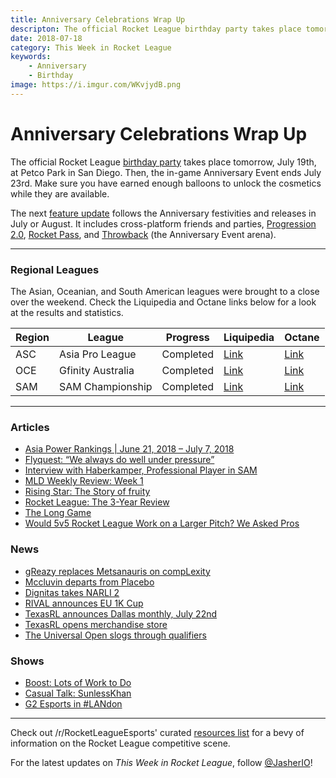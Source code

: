 ```yaml
---
title: Anniversary Celebrations Wrap Up
descripton: The official Rocket League birthday party takes place tomorrow, July 19th, at Petco Park in San Diego.
date: 2018-07-18
category: This Week in Rocket League
keywords:
    - Anniversary
    - Birthday
image: https://i.imgur.com/WKvjydB.png
---
```


# Anniversary Celebrations Wrap Up

The official Rocket League [birthday party](http://www.rocketleague.com/news/rocket-league-third-birthday-party/) takes place tomorrow, July 19th, at Petco Park in San Diego. Then, the in-game Anniversary Event ends July 23rd. Make sure you have earned enough balloons to unlock the cosmetics while they are available.

The next [feature update](https://www.rocketleague.com/news/rocket-league-roadmap-summer-2018/) follows the Anniversary festivities and releases in July or August. It includes cross-platform friends and parties, [Progression 2.0](https://www.rocketleague.com/news/incoming-changes-to-xp-and-level-progression/), [Rocket Pass](https://www.rocketleague.com/news/rocket-pass-a-closer-look/), and [Throwback](https://twitter.com/RocketLeague/status/1016392258201870336) (the Anniversary Event arena).

---

### Regional Leagues

The Asian, Oceanian, and South American leagues were brought to a close over the weekend. Check the Liquipedia and Octane links below for a look at the results and statistics.

| Region | League            | Progress  | Liquipedia                                                                          | Octane                                                                    |
| ------ | ----------------- | --------- | ----------------------------------------------------------------------------------- | ------------------------------------------------------------------------- |
| ASC    | Asia Pro League   | Completed | [Link](https://liquipedia.net/rocketleague/1NE_eSports/Asia_Pro_League/Season_2)    | [Link](https://octane.gg/event/asia-pro-league-season-two)                |
| OCE    | Gfinity Australia | Completed | [Link](https://liquipedia.net/rocketleague/Gfinity/Australia/Elite_Series/Season_1) | [Link](https://octane.gg/event/gfinity-australia-elite-series-season-one) |
| SAM    | SAM Championship  | Completed | [Link](https://liquipedia.net/rocketleague/SAM_Championship/Season_1/League_Play)   | [Link](https://octane.gg/event/sam-championship-season-one)               |

---

### Articles

-   [Asia Power Rankings | June 21, 2018 – July 7, 2018](https://rocketleagueasia.com/asia-power-rankings-june-21-2018-july-7-2018/)
-   [Flyquest: “We always do well under pressure”](https://rocketeers.gg/interview-flyquest-narli-2-primethunder-wonder-ayyjayy/)
-   [Interview with Haberkamper, Professional Player in SAM](http://team-dignitas.net/articles/blogs/rocket-league/12727/rocket-league-interview-haberkamper-south-american-professional-player)
-   [MLD Weekly Review: Week 1](https://www.mldoubles.com/single-post/2018/07/17/Season-7-Week-1-Review)
-   [Rising Star: The Story of fruity](https://octane.gg/news/rising-star-the-story-of-fruity/)
-   [Rocket League: The 3-Year Review](https://www.polygon.com/2018/7/17/17578850/rocket-league-review-xbox-one-switch-ps4-pc)
-   [The Long Game](https://www.theplayerslobby.com/2004/the-long-game-kronovi-g2-rocket-league/#.ZRjwo8fd5n)
-   [Would 5v5 Rocket League Work on a Larger Pitch? We Asked Pros](https://www.redbull.com/us-en/rocket-league-pros-discuss-5v5-mode)

### News

-   [gReazy replaces Metsanauris on compLexity](https://octane.gg/news/greazy-replaces-metsanauris-on-complexity/)
-   [Mccluvin departs from Placebo](https://octane.gg/news/mccluvin-and-placebo-part-ways-with-each-other)
-   [Dignitas takes NARLI 2](https://www.reddit.com/r/RocketLeagueEsports/comments/8yss86/northern_arena_rocket_league_invitational_2_50000/)
-   [RIVAL announces EU 1K Cup](https://www.reddit.com/r/RocketLeagueEsports/comments/8yux13/rival_eu_1k_cup_july_21st_22nd_1000_prize_pool/)
-   [TexasRL announces Dallas monthly, July 22nd](https://twitter.com/TexasRL/status/1018286990415028226)
-   [TexasRL opens merchandise store](https://twitter.com/TexasRL/status/1019366629828972550)
-   [The Universal Open slogs through qualifiers](https://universalopen.gg/phases/europe-open-qualifier-4/)

### Shows

-   [Boost: Lots of Work to Do](https://www.youtube.com/watch?v=2QWfIRNlfKw)
-   [Casual Talk: SunlessKhan](https://youtu.be/zzuaDVyFSAA)
-   [G2 Esports in #LANdon](https://www.youtube.com/watch?v=bym2q92qAtA)

---

Check out /r/RocketLeagueEsports' curated [resources list](https://www.reddit.com/r/RocketLeagueEsports/wiki/links) for a bevy of information on the Rocket League competitive scene.

For the latest updates on _This Week in Rocket League_, follow [@JasherIO](https://twitter.com/JasherIO)!
